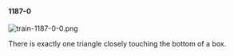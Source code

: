 #### 1187-0
![train-1187-0-0.png](https://github.com/lil-lab/nlvr/raw/master/nlvr/train/images/67/train-1187-0-0.png "train-1187-0-0.png")

There is exactly one triangle closely touching the bottom of a box.
